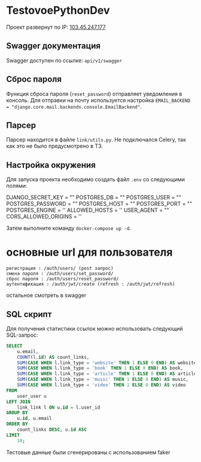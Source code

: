 # TestovoePythonDev

Проект развернут по IP: [103.45.247.177](http://103.45.247.177)

## Swagger документация

Swagger доступен по ссылке: `api/v1/swagger`

## Сброс пароля

Функция сброса пароля (`reset_password`) отправляет уведомления в консоль. Для отправки на почту используется настройка `EMAIL_BACKEND = "django.core.mail.backends.console.EmailBackend"`.

## Парсер

Парсер находится в файле `link/utils.py`. Не подключался Celery, так как это не было предусмотрено в ТЗ.

## Настройка окружения

Для запуска проекта необходимо создать файл `.env` со следующими полями:

DJANGO_SECRET_KEY = ""
POSTGRES_DB = ""
POSTGRES_USER = ""
POSTGRES_PASSWORD = ""
POSTGRES_HOST = ""
POSTGRES_PORT = ""
POSTGRES_ENGINE = ''
ALLOWED_HOSTS = ''
USER_AGENT = ""
CORS_ALLOWED_ORIGINS = ''

Затем выполните команду `docker-compose up -d`.

# основные url для пользователя
    регистрация : /auth/users/ (post запрос)
    смена пароля : /auth/users/set_password/
    сброс пароля : /auth/users/reset_password/
    аутентификация : /auth/jwt/create (refresh : /auth/jwt/refresh)
остальное смотреть в swagger
## SQL скрипт

Для получения статистики ссылок можно использовать следующий SQL-запрос:

```sql
SELECT  
    u.email, 
    COUNT(l.id) AS count_links,
    SUM(CASE WHEN l.link_type = 'website' THEN 1 ELSE 0 END) AS website,
    SUM(CASE WHEN l.link_type = 'book' THEN 1 ELSE 0 END) AS book,
    SUM(CASE WHEN l.link_type = 'article' THEN 1 ELSE 0 END) AS article,
    SUM(CASE WHEN l.link_type = 'music' THEN 1 ELSE 0 END) AS music,
    SUM(CASE WHEN l.link_type = 'video' THEN 1 ELSE 0 END) AS video
FROM 
    user_user u
LEFT JOIN 
    link_link l ON u.id = l.user_id
GROUP BY 
    u.id, u.email
ORDER BY 
    count_links DESC, u.id ASC
LIMIT 
    10;
```
Тестовые данные были сгенерированы с использованием faker
